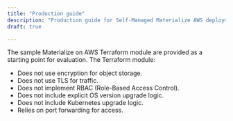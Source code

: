 ```yaml
---
title: "Production guide"
description: "Production guide for Self-Managed Materialize AWS deployment."
draft: true

---
```


The sample Materialize on AWS Terraform module are provided as a starting point
for evaluation. The Terraform module:

- Does not use encryption for object storage.
- Does not use TLS for traffic.
- Does not implement RBAC (Role-Based Access Control).
- Does not include explicit OS version upgrade logic.
- Does not include Kubernetes upgrade logic.
- Relies on port forwarding for access.


<!-- Don't worry about formatting, grammar, etc. Can be bulletpoints or whatever you find easiest to draft; we can do a handover once we have some content -->
